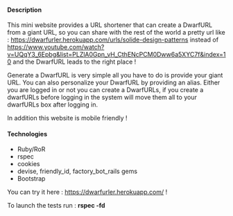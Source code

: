 #### Description
This mini website provides a URL shortener that can create a DwarfURL from a giant URL, so you can share with the rest of the world a pretty url like : https://dwarfurler.herokuapp.com/urls/solide-design-patterns instead of https://www.youtube.com/watch?v=UQqY3_6Epbg&list=PLZlA0Gpn_vH_CthENcPCM0Dww6a5XYC7f&index=10 and the DwarfURL leads to the right place !

Generate a DwarfURL is very simple all you have to do is provide your giant URL. You can also personalize your DwarfURL by providing an alias. Either you are logged in or not you can create a DwarfURLs, if you create a dwarfURLs before logging in the system will move them all to your dwarfURLs box after logging in.

In addition this website is mobile friendly !

#### Technologies
- Ruby/RoR
- rspec
- cookies
- devise, friendly_id, factory_bot_rails gems
- Bootstrap

You can try it here : https://dwarfurler.herokuapp.com/ !

To launch the tests run : **rspec -fd**
